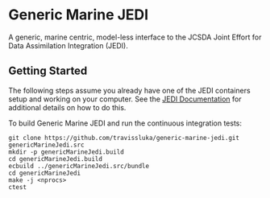 # Generic Marine JEDI

A generic, marine centric, model-less interface to the JCSDA Joint Effort for Data Assimilation Integration (JEDI).

## Getting Started
The following steps assume you already have one of the JEDI containers setup and working on your computer. See the [JEDI Documentation](https://jointcenterforsatellitedataassimilation-jedi-docs.readthedocs-hosted.com/en/latest/) for additional details on how to do this.

To build Generic Marine JEDI and run the continuous integration tests:
```
git clone https://github.com/travissluka/generic-marine-jedi.git genericMarineJedi.src
mkdir -p genericMarineJedi.build
cd genericMarineJedi.build
ecbuild ../genericMarineJedi.src/bundle
cd genericMarineJedi
make -j <nprocs>
ctest
```
